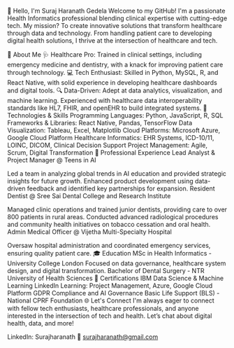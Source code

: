 👋 Hello, I'm Suraj Haranath Gedela
Welcome to my GitHub! I'm a passionate Health Informatics professional blending clinical expertise with cutting-edge tech. My mission? To create innovative solutions that transform healthcare through data and technology. From handling patient care to developing digital health solutions, I thrive at the intersection of healthcare and tech.

🚀 About Me
🩺 Healthcare Pro: Trained in clinical settings, including emergency medicine and dentistry, with a knack for improving patient care through technology.
💻 Tech Enthusiast: Skilled in Python, MySQL, R, and React Native, with solid experience in developing healthcare dashboards and digital tools.
🔍 Data-Driven: Adept at data analytics, visualization, and machine learning. Experienced with healthcare data interoperability standards like HL7, FHIR, and openEHR to build integrated systems.
🔧 Technologies & Skills
Programming Languages: Python, JavaScript, R, SQL
Frameworks & Libraries: React Native, Pandas, TensorFlow
Data Visualization: Tableau, Excel, Matplotlib
Cloud Platforms: Microsoft Azure, Google Cloud Platform
Healthcare Informatics: EHR Systems, ICD-10/11, LOINC, DICOM, Clinical Decision Support
Project Management: Agile, Scrum, Digital Transformation
💼 Professional Experience
Lead Analyst & Project Manager @ Teens in AI

Led a team in analyzing global trends in AI education and provided strategic insights for future growth.
Enhanced product development using data-driven feedback and identified key partnerships for expansion.
Resident Dentist @ Sree Sai Dental College and Research Institute

Managed clinic operations and trained junior dentists, providing care to over 800 patients in rural areas.
Conducted advanced radiological procedures and community health initiatives on tobacco cessation and oral health.
Admin Medical Officer @ Vijetha Multi-Specialty Hospital

Oversaw hospital administration and coordinated emergency services, ensuring quality patient care.
🎓 Education
MSc in Health Informatics - University College London
Focused on data governance, healthcare system design, and digital transformation.
Bachelor of Dental Surgery - NTR University of Health Sciences
📜 Certifications
IBM Data Science & Machine Learning
LinkedIn Learning: Project Management, Azure, Google Cloud Platform
GDPR Compliance and AI Governance
Basic Life Support (BLS) - National CPRF Foundation
🌐 Let's Connect
I'm always eager to connect with fellow tech enthusiasts, healthcare professionals, and anyone interested in the intersection of tech and health. Let’s chat about digital health, data, and more!

LinkedIn: Surajharanath
📧 surajharanath@gmail.com
